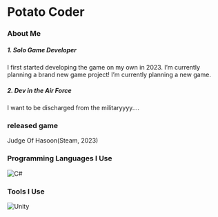 # Potato Coder

### About Me

##### 1. Solo Game Developer  
I first started developing the game on my own in 2023.
I’m currently planning a brand new game project! I’m currently planning a new game.

##### 2. Dev in the Air Force  
I want to be discharged from the militaryyyy....


### released game
Judge Of Hasoon(Steam, 2023)


### Programming Languages I Use

![C#](https://img.shields.io/badge/C%23-239120.svg?&style=for-the-badge&logo=c-sharp&logoColor=white)


### Tools I Use

![Unity](https://img.shields.io/badge/unity-%23000000.svg?&style=for-the-badge&logo=unity&logoColor=white)

